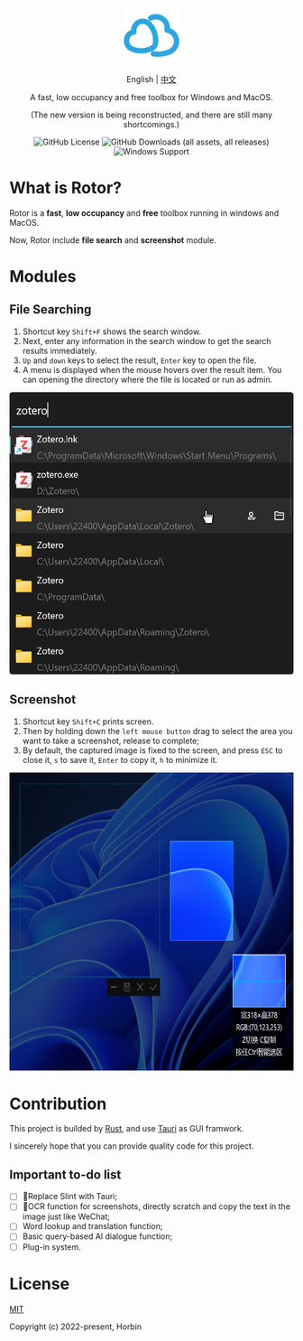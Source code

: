 <p align="center"><a href="https://github.com/Horbin-Magician/rotor-rs" target="_blank" rel="noopener noreferrer"><img width="100" src="./public/assets/logo.png" alt="Rotor logo"></a></p>

<p align="center">
<span>English</span>
<span> | </span>
<a href="doc\README_CN.md">中文</a>
</p>

<p align="center"><span>A fast, low occupancy and free toolbox for Windows and MacOS.</span></p>
<p align="center"><span>(The new version is being reconstructed, and there are still many shortcomings.)</span></p>

<div align="center">

![GitHub License](https://img.shields.io/github/license/Horbin-Magician/rotor)
![GitHub Downloads (all assets, all releases)](https://img.shields.io/github/downloads/Horbin-Magician/rotor/total)
![Windows Support](https://img.shields.io/badge/Windows-0078D6?style=flat&logo=windows&logoColor=white)

</div>

# What is Rotor?

Rotor is a **fast**, **low occupancy** and **free** toolbox running in windows and MacOS.

Now, Rotor include **file search** and **screenshot** module.

# Modules

## File Searching

1. Shortcut key `Shift+F` shows the search window.
2. Next, enter any information in the search window to get the search results immediately.
3. `Up` and `down` keys to select the result, `Enter` key to open the file. 
4. A menu is displayed when the mouse hovers over the result item. You can opening the directory where the file is located or run as admin.

<div align=center>
<img src="./doc/search_demo.png" width="521" height="500"> 
</div>


## Screenshot

1. Shortcut key `Shift+C` prints screen.
2. Then by holding down the `left mouse button` drag to select the area you want to take a screenshot, release to complete;
3. By default, the captured image is fixed to the screen, and press `ESC` to close it, `s` to save it, `Enter` to copy it, `h` to minimize it.

<div align=center>
<img src="./doc/screenshot_demo.png" width="671" height="528"> 
</div>

# Contribution

This project is builded by [Rust](https://www.rust-lang.org/), and use [Tauri](https://github.com/tauri-apps/tauri/) as GUI framwork.

I sincerely hope that you can provide quality code for this project.

## Important to-do list

- [ ] 🚧Replace Slint with Tauri;
- [ ] 🚧OCR function for screenshots, directly scratch and copy the text in the image just like WeChat;
- [ ] Word lookup and translation function;
- [ ] Basic query-based AI dialogue function;
- [ ] Plug-in system.

# License

[MIT](https://opensource.org/licenses/MIT)

Copyright (c) 2022-present, Horbin


